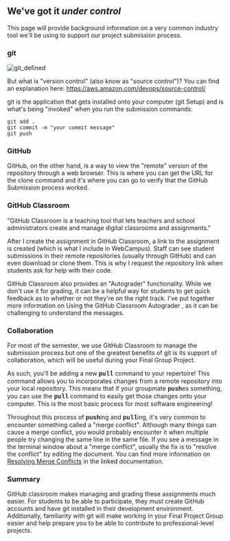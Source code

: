 <h2>We've got it <i>under control</i></h2>
<p>This page will provide background information on a very common industry tool we'll be using to support our project submission process.</p>

<h3>git</h3>

![git_defined](https://github.com/user-attachments/assets/f3581fd2-d71e-4f60-8580-89ec393ba9d7)

But what is "version control" (also know as "source control")? You can find an explanation here: https://aws.amazon.com/devops/source-control/

git is the application that gets installed onto your computer (git Setup) and is what's being "invoked" when you run the submission commands:

<pre><code>git add .
git commit -m "your commit message"
git push</code></pre>

<h3>GitHub</h3>

GitHub, on the other hand, is a way to view the "remote" version of the repository through a web browser. This is where you can get the URL for the clone command and it's where you can go to verify that the GitHub Submission process worked.

<h3>GitHub Classroom</h3>

"GitHub Classroom is a teaching tool that lets teachers and school administrators create and manage digital classrooms and assignments."

After I create the assignment in GitHub Classroom, a link to the assignment is created (which is what I include in WebCampus). Staff can see student submissions in their remote repositories (usually through GitHub) and can even download or clone them. This is why I request the repository link when students ask for help with their code.

GitHub Classroom also provides an "Autograder" functionality. While we don't use it for grading, it can be a helpful way for students to get quick feedback as to whether or not they're on the right track. I've put together more information on Using the GitHub Classroom Autograder , as it can be challenging to understand the messages.

<h3>Collaboration</h3>

For most of the semester, we use GitHub Classroom to manage the submission process but one of the greatest benefits of git is its support of collaboration, which will be useful during your Final Group Project. 

As such, you'll be adding a new <strong><span style="font-family: 'courier new', courier;">pull</span></strong> command to your repertoire! This command allows you to incorporates changes from a remote repository into your local repository. This means that if your groupmate <strong><span style="font-family: 'courier new', courier;">push</span></strong>es something, you can use the <strong><span style="font-family: 'courier new', courier;">pull</span></strong> command to easily get those changes onto your computer. This is the most basic process for most software engineering!

Throughout this process of <strong><span style="font-family: 'courier new', courier;">push</span></strong>ing and <strong><span style="font-family: 'courier new', courier;">pull</span></strong>ing, it's very common to encounter something called a "merge conflict". Although many things can cause a merge conflict, you would probably encounter it when multiple people try changing the same line in the same file. If you see a message in the terminal window about a "merge conflict", usually the fix is to "resolve the conflict" by editing the document. You can find more information on <a title="Resolving Merge Conflicts" href="https://docs.github.com/en/pull-requests/collaborating-with-pull-requests/addressing-merge-conflicts/resolving-a-merge-conflict-using-the-command-line">Resolving Merge Conflicts</a> in the linked documentation.

<h3>Summary</h3>

GitHub classroom makes managing and grading these assignments much easier. For students to be able to participate, they must create GitHub accounts and have git installed in their development environment. Additionally, familiarity with git will make working in your Final Project Group easier and help prepare you to be able to contribute to professional-level projects.
